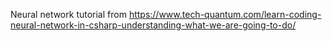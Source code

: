 Neural network tutorial from 
https://www.tech-quantum.com/learn-coding-neural-network-in-csharp-understanding-what-we-are-going-to-do/